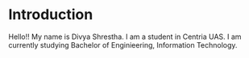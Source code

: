 # Introduction
Hello!!
My name is Divya Shrestha.
I am a student in Centria UAS.
I am currently studying Bachelor of Enginieering, Information Technology.
